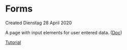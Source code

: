 # Forms
Created Dienstag 28 April 2020

A page with input elements for user entered data. ([Doc](https://docs.djangoproject.com/en/3.0/topics/forms/))

[Tutorial](https://developer.mozilla.org/en-US/docs/Learn/Forms)

